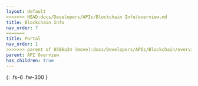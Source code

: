 ```yaml
---
layout: default
<<<<<<< HEAD:docs/Developers/APIs/Blockchain Info/overview.md
title: Blockchain Info
nav_order: 7
=======
title: Portal
nav_order: 1
>>>>>>> parent of 8586a34 (move):docs/Developers/APIs/Blockchain/overview.md
parent: API Overview
has_children: true
---
```


{: .fs-6 .fw-300 }